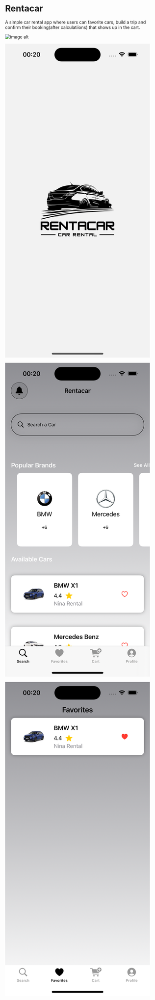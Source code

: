 # Rentacar
A simple car rental app where users can favorite cars, build a trip and confirm their booking(after calculatiions) that shows up in the cart.

 ![image alt](https://github.com/faruk369/RentaCar/blob/a8ec44206cc75ab09cdca0bb41eae23843beeafa/Simulator%20Screenshot%20-%20iPhone%2015%20Pro%20-%202025-01-24)
 
 ![image alt](https://github.com/faruk369/RentaCar/blob/a8ec44206cc75ab09cdca0bb41eae23843beeafa/Simulator%20Screenshot%20-%20iPhone%2015%20Pro%20-%202025-01-24%20at%2000.20.10.png) 
 
 ![image alt](https://github.com/faruk369/RentaCar/blob/a8ec44206cc75ab09cdca0bb41eae23843beeafa/Simulator%20Screenshot%20-%20iPhone%2015%20Pro%20-%202025-01-24%20at%2000.20.16.png)
 
 ![image alt](https://github.com/faruk369/RentaCar/blob/a8ec44206cc75ab09cdca0bb41eae23843beeafa/Simulator%20Screenshot%20-%20iPhone%2015%20Pro%20-%202025-01-24%20at%2000.20.29.png)
